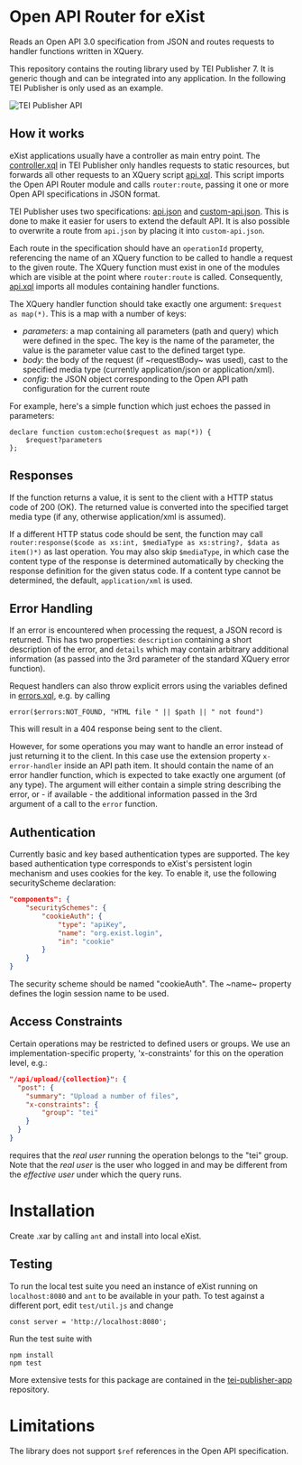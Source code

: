 # Open API Router for eXist

Reads an Open API 3.0 specification from JSON and routes requests to handler functions written in XQuery.

This repository contains the routing library used by TEI Publisher 7. It is generic though and can be integrated into any application. In the following TEI Publisher is only used as an example.

![TEI Publisher API](https://teipublisher.com/exist/apps/tei-publisher/doc/api-spec.png)

## How it works

eXist applications usually have a controller as main entry point. The 
[controller.xql](https://github.com/eeditiones/tei-publisher-app/blob/feature/open-api/controller.xql) in TEI Publisher only handles requests to static resources, but forwards all other requests to an XQuery script [api.xql](https://github.com/eeditiones/tei-publisher-app/blob/feature/open-api/modules/lib/api.xql). This script imports the Open API Router module and calls `router:route`, passing it one or more Open API specifications in JSON format.

TEI Publisher uses two specifications: [api.json](https://github.com/eeditiones/tei-publisher-app/blob/feature/open-api/modules/lib/api.json) and [custom-api.json](https://github.com/eeditiones/tei-publisher-app/blob/feature/open-api/modules/custom-api.json). This is done to make it easier for users to extend the default API. It is also possible to overwrite a route from `api.json` by placing it into `custom-api.json`.

Each route in the specification should have an `operationId` property, referencing the name of an XQuery function to be called to handle a request to the given route. The XQuery function must exist in one of the modules which are visible at the point where `router:route` is called. Consequently, [api.xql](https://github.com/eeditiones/tei-publisher-app/blob/feature/open-api/modules/lib/api.xql) imports all modules containing handler functions.

The XQuery handler function should take exactly one argument: `$request as map(*)`. This is a map with a number of keys:

* _parameters_: a map containing all parameters (path and query) which were defined in the spec. The key is the name of the parameter, the value is the parameter value cast to the defined target type.
* _body_: the body of the request (if ~requestBody~ was used), cast to the specified media type (currently application/json or application/xml).
* _config_: the JSON object corresponding to the Open API path configuration for the current route

For example, here's a simple function which just echoes the passed in parameters:

```xquery
declare function custom:echo($request as map(*)) {
    $request?parameters
};
```

## Responses
If the function returns a value, it is sent to the client with a HTTP status code of 200 (OK). The returned value is converted into the specified target media type (if any, otherwise application/xml is assumed).

If a different HTTP status code should be sent, the function may call `router:response($code as xs:int, $mediaType as xs:string?, $data as item()*)` as last operation. You may also skip `$mediaType`, in which case the content type of the response is determined automatically by checking the response definition for the given status code. If a content type cannot be determined, the default, `application/xml` is used.

## Error Handling
If an error is encountered when processing the request, a JSON record is returned. This has two properties: `description` containing a short description of the error, and `details` which may contain arbitrary additional information (as passed into the 3rd parameter of the standard XQuery error function).

Request handlers can also throw explicit errors using the variables defined in [errors.xql](content/errors.xql), e.g. by calling

```xquery
error($errors:NOT_FOUND, "HTML file " || $path || " not found")
```

This will result in a 404 response being sent to the client.

However, for some operations you may want to handle an error instead of just returning it to the client. In this case use the extension property `x-error-handler` inside an API path item. It should contain the name of an error handler function, which is expected to take exactly one argument (of any type). The argument will either contain a simple string describing the error, or - if available - the additional information passed in the 3rd argument of a call to the `error` function.

## Authentication

Currently basic and key based authentication types are supported. The key based authentication type corresponds to eXist's persistent login mechanism and uses cookies for the key. To enable it, use the following securityScheme declaration:

```json
"components": {
    "securitySchemes": {
        "cookieAuth": {
            "type": "apiKey",
            "name": "org.exist.login",
            "in": "cookie"
        }
    }
}
```

The security scheme should be named "cookieAuth". The ~name~ property defines the login session name to be used.

## Access Constraints

Certain operations may be restricted to defined users or groups. We use an implementation-specific property, 'x-constraints' for this on the operation level, e.g.:

```json
"/api/upload/{collection}": {
  "post": {
    "summary": "Upload a number of files",
    "x-constraints": {
        "group": "tei"
    }
  }
}
```

requires that the *real user* running the operation belongs to the "tei" group. Note that the *real user* is the user who logged in and may be different from the *effective user* under which the query runs.

# Installation

Create .xar by calling `ant` and install into local eXist.

## Testing

To run the local test suite you need an instance of eXist running on `localhost:8080` and `ant` to be available in your path. To test against a different port, edit `test/util.js` and change

```
const server = 'http://localhost:8080';
```

Run the test suite with

```
npm install
npm test
```

More extensive tests for this package are contained in the [tei-publisher-app](https://github.com/eeditiones/tei-publisher-app/tree/feature/open-api/test) repository.

# Limitations

The library does not support `$ref` references in the Open API specification.